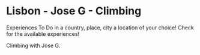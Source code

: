 # Lisbon - Jose G -  Climbing

Experiences To Do in a country, place, city a location of your choice! Check for the available experiences!

Climbing with Jose G.

